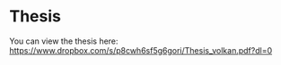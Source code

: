 # Thesis
You can view the thesis here: https://www.dropbox.com/s/p8cwh6sf5g6gori/Thesis_volkan.pdf?dl=0
